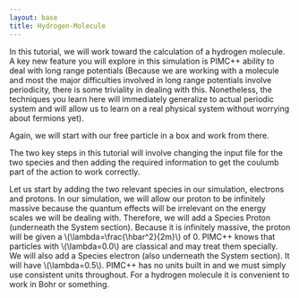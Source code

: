 ```yaml
---
layout: base
title: Hydrogen-Molecule
---
```


In this tutorial, we will work toward the calculation of a hydrogen
molecule. A key new feature you will explore in this simulation is
PIMC++ ability to deal with long range potentials (Because we are
working with a molecule and most the major difficulties involved in long
range potentials involve periodicity, there is some triviality in
dealing with this. Nonetheless, the techniques you learn here will
immediately generalize to actual periodic system and will allow us to
learn on a real physical system without worrying about fermions yet).

Again, we will start with our free particle in a box and work from
there.

The two key steps in this tutorial will involve changing the input file
for the two species and then adding the required information to get the
coulumb part of the action to work correctly.

Let us start by adding the two relevant species in our simulation,
electrons and protons. In our simulation, we will allow our proton to be
infinitely massive because the quantum effects will be irrelevant on the
energy scales we will be dealing with. Therefore, we will add a Species
Proton (underneath the System section). Because it is infinitely
massive, the proton will be given a \\(\lambda=\frac{\hbar^2}{2m}\\) of 0.
PIMC++ knows that particles with \\(\lambda=0.0\\) are classical and may
treat them specially. We will also add a Species electron (also
underneath the System section). It will have \\(\lambda=0.5\\). PIMC++ has
no units built in and we must simply use consistent units throughout.
For a hydrogen molecule it is convenient to work in Bohr or something.
